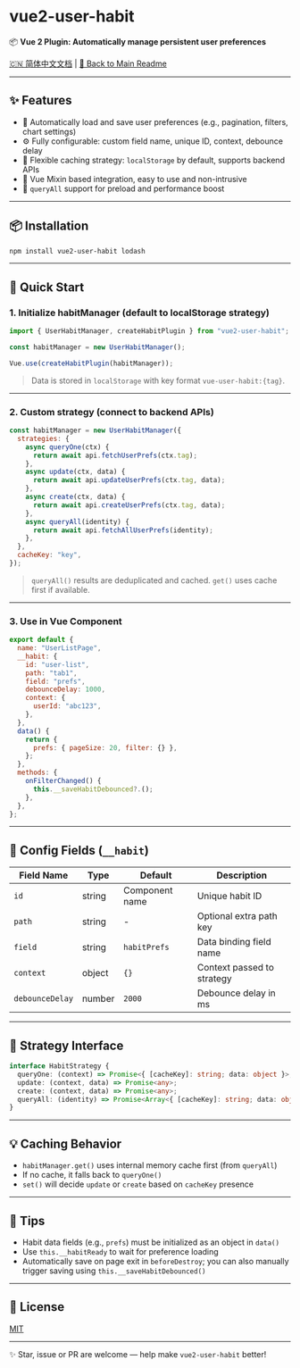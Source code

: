 # vue2-user-habit

📦 **Vue 2 Plugin: Automatically manage persistent user preferences**

[🇨🇳 简体中文文档](./README.zh-CN.md) | [📘 Back to Main Readme](./README.md)

---

## ✨ Features

- 🔁 Automatically load and save user preferences (e.g., pagination, filters, chart settings)
- ⚙️ Fully configurable: custom field name, unique ID, context, debounce delay
- 💾 Flexible caching strategy: `localStorage` by default, supports backend APIs
- 🧩 Vue Mixin based integration, easy to use and non-intrusive
- 🚀 `queryAll` support for preload and performance boost

---

## 📦 Installation

```bash
npm install vue2-user-habit lodash
```

---

## 🚀 Quick Start

### 1. Initialize habitManager (default to localStorage strategy)

```js
import { UserHabitManager, createHabitPlugin } from "vue2-user-habit";

const habitManager = new UserHabitManager();

Vue.use(createHabitPlugin(habitManager));
```

> Data is stored in `localStorage` with key format `vue-user-habit:{tag}`.

---

### 2. Custom strategy (connect to backend APIs)

```js
const habitManager = new UserHabitManager({
  strategies: {
    async queryOne(ctx) {
      return await api.fetchUserPrefs(ctx.tag);
    },
    async update(ctx, data) {
      return await api.updateUserPrefs(ctx.tag, data);
    },
    async create(ctx, data) {
      return await api.createUserPrefs(ctx.tag, data);
    },
    async queryAll(identity) {
      return await api.fetchAllUserPrefs(identity);
    },
  },
  cacheKey: "key",
});
```

> `queryAll()` results are deduplicated and cached. `get()` uses cache first if available.

---

### 3. Use in Vue Component

```js
export default {
  name: "UserListPage",
  __habit: {
    id: "user-list",
    path: "tab1",
    field: "prefs",
    debounceDelay: 1000,
    context: {
      userId: "abc123",
    },
  },
  data() {
    return {
      prefs: { pageSize: 20, filter: {} },
    };
  },
  methods: {
    onFilterChanged() {
      this.__saveHabitDebounced?.();
    },
  },
};
```

---

## 📘 Config Fields (`__habit`)

| Field Name      | Type   | Default        | Description                |
| --------------- | ------ | -------------- | -------------------------- |
| `id`            | string | Component name | Unique habit ID            |
| `path`          | string | -              | Optional extra path key    |
| `field`         | string | `habitPrefs`   | Data binding field name    |
| `context`       | object | `{}`           | Context passed to strategy |
| `debounceDelay` | number | `2000`         | Debounce delay in ms       |

---

## 🧠 Strategy Interface

```ts
interface HabitStrategy {
  queryOne: (context) => Promise<{ [cacheKey]: string; data: object }>;
  update: (context, data) => Promise<any>;
  create: (context, data) => Promise<any>;
  queryAll: (identity) => Promise<Array<{ [cacheKey]: string; data: object }>>;
}
```

---

## 💡 Caching Behavior

- `habitManager.get()` uses internal memory cache first (from `queryAll`)
- If no cache, it falls back to `queryOne()`
- `set()` will decide `update` or `create` based on `cacheKey` presence

---

## 📎 Tips

- Habit data fields (e.g., `prefs`) must be initialized as an object in `data()`
- Use `this.__habitReady` to wait for preference loading
- Automatically save on page exit in `beforeDestroy`; you can also manually trigger saving using `this.__saveHabitDebounced()`

---

## 📄 License

[MIT](./LICENSE)

---

✨ Star, issue or PR are welcome — help make `vue2-user-habit` better!
